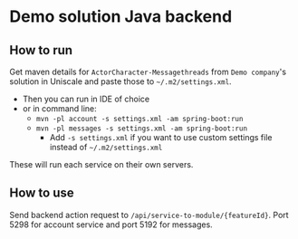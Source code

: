 # Demo solution Java backend

## How to run

Get maven details for `ActorCharacter-Messagethreads` from `Demo company`'s solution in Uniscale and paste those to `~/.m2/settings.xml`.

 - Then you can run in IDE of choice
 - or in command line:
   - `mvn -pl account -s settings.xml -am spring-boot:run`
   - `mvn -pl messages -s settings.xml -am spring-boot:run`
     - Add `-s settings.xml` if you want to use custom settings file instead of `~/.m2/settings.xml`

These will run each service on their own servers.

## How to use

Send backend action request to `/api/service-to-module/{featureId}`. Port 5298 for account service and port 5192 for messages.